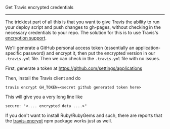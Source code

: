 Get Travis encrypted credentials
________________________________

The trickiest part of all this is that you want to give Travis the ability to run your deploy script and push changes to gh-pages, without checking in the necessary credentials to your repo. The solution for this is to use Travis's [encryption support](http://docs.travis-ci.com/user/encryption-keys/).

We'll generate a GitHub personal access token (essentially an application-specific password) and encrypt it, then put the encrypted version in our `.travis.yml` file. Then we can check in the `.travis.yml` file with no issues.

First, generate a token at https://github.com/settings/applications

Then, install the Travis client and do

```
travis encrypt GH_TOKEN=<secret github generated token here>
```

This will give you a very long line like

```
secure: "<.... encrypted data ....>"
```

If you don't want to install Ruby/RubyGems and such, there are reports that the [travis-encrypt](http://npmjs.org/travis-encrypt) npm package works just as well.
